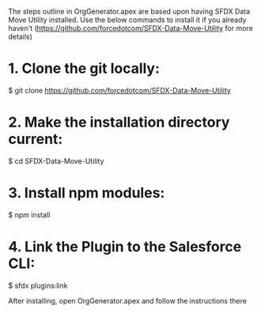 The steps outline in OrgGenerator.apex are based upon having SFDX Data Move Utility installed. Use the below commands to install it if you already haven't
 (https://github.com/forcedotcom/SFDX-Data-Move-Utility for more details)
 
# 1. Clone the git locally: 
$ git clone https://github.com/forcedotcom/SFDX-Data-Move-Utility

# 2. Make the installation directory current:
$ cd SFDX-Data-Move-Utility

# 3. Install npm modules: 
$ npm install

# 4. Link the Plugin to the Salesforce CLI: 
$ sfdx plugins:link

After installing, open OrgGenerator.apex and follow the instructions there
